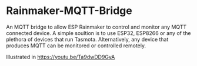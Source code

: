 # Rainmaker-MQTT-Bridge
An MQTT bridge to allow ESP Rainmaker to control and monitor any MQTT connected device. A simple soultion is to use ESP32, ESP8266 or any of the plethora of devices that run Tasmota. Alternatively, any device that produces MQTT can be monitored or controlled remotely.

Illustrated in https://youtu.be/Ta9dwDD9GyA
